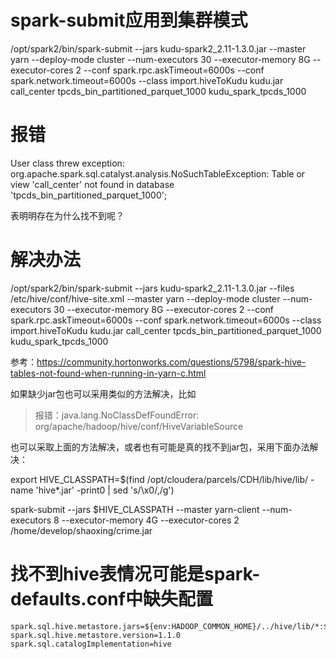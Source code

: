 # spark-submit应用到集群模式

/opt/spark2/bin/spark-submit --jars kudu-spark2_2.11-1.3.0.jar --master yarn --deploy-mode cluster --num-executors 30 --executor-memory 8G --executor-cores 2 --conf spark.rpc.askTimeout=6000s --conf spark.network.timeout=6000s --class import.hiveToKudu kudu.jar call_center tpcds_bin_partitioned_parquet_1000 kudu_spark_tpcds_1000

# 报错

User class threw exception: org.apache.spark.sql.catalyst.analysis.NoSuchTableException: Table or view 'call_center' not found in database 'tpcds_bin_partitioned_parquet_1000';

表明明存在为什么找不到呢？

# 解决办法


/opt/spark2/bin/spark-submit --jars kudu-spark2_2.11-1.3.0.jar --files /etc/hive/conf/hive-site.xml --master yarn --deploy-mode cluster --num-executors 30 --executor-memory 8G --executor-cores 2 --conf spark.rpc.askTimeout=6000s --conf spark.network.timeout=6000s --class import.hiveToKudu kudu.jar call_center tpcds_bin_partitioned_parquet_1000 kudu_spark_tpcds_1000


参考：https://community.hortonworks.com/questions/5798/spark-hive-tables-not-found-when-running-in-yarn-c.html


如果缺少jar包也可以采用类似的方法解决，比如

> 报错：java.lang.NoClassDefFoundError: org/apache/hadoop/hive/conf/HiveVariableSource

也可以采取上面的方法解决，或者也有可能是真的找不到jar包，采用下面办法解决：

export HIVE_CLASSPATH=$(find /opt/cloudera/parcels/CDH/lib/hive/lib/ -name 'hive*.jar' -print0 | sed 's/\x0/,/g')

spark-submit --jars $HIVE_CLASSPATH --master yarn-client --num-executors 8 --executor-memory 4G --executor-cores 2 /home/develop/shaoxing/crime.jar


# 找不到hive表情况可能是spark-defaults.conf中缺失配置

```
spark.sql.hive.metastore.jars=${env:HADOOP_COMMON_HOME}/../hive/lib/*:${env:HADOOP_COMMON_HOME}/client/*
spark.sql.hive.metastore.version=1.1.0
spark.sql.catalogImplementation=hive
```
